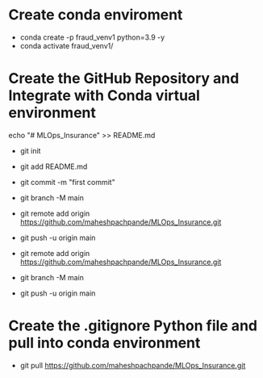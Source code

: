 # Create conda enviroment
- conda create -p fraud_venv1 python=3.9 -y
- conda activate fraud_venv1/

# Create the GitHub Repository and Integrate with Conda virtual environment
echo "# MLOps_Insurance" >> README.md
- git init
- git add README.md
- git commit -m "first commit"
- git branch -M main
- git remote add origin https://github.com/maheshpachpande/MLOps_Insurance.git
- git push -u origin main

- git remote add origin https://github.com/maheshpachpande/MLOps_Insurance.git
- git branch -M main
- git push -u origin main

# Create the .gitignore Python file and pull into conda environment
- git pull https://github.com/maheshpachpande/MLOps_Insurance.git
